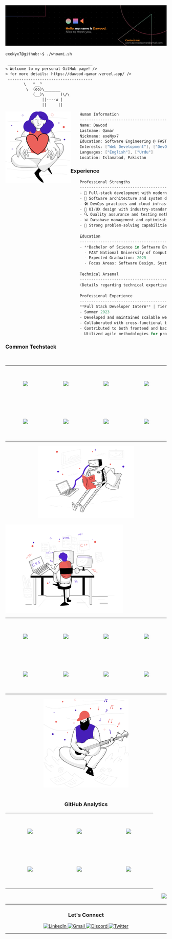 <div align="center">
  <img src="./resources/Banner.png" alt="Header" />
</div>




```console
exeNyx7@github:~$ ./whoami.sh
```
```
 _____________________________________
< Welcome to my personal GitHub page! />
< for more details: https://dawood-qamar.vercel.app/ />
 ------------------------------------- 
        \   ^__^
         \  (oo)\_______
            (__)\       )\/\
                ||----w |
                ||     ||
```
<img align="left" src="./resources/svg/givingback.svg" height="222px"/>

```csharp
    Human Information
    ------------------------------------------
    Name: Dawood
    Lastname: Qamar
    Nickname: exeNyx7
    Education: Software Engineering @ FAST-NUCES
    Interests: ["Web Development"], ["DevOps"], ["System Design"], ["AI/ML"]
    Languages: ["English"], ["Urdu"]
    Location: Islamabad, Pakistan
```





### Experience

```csharp
    Professional Strengths
    ------------------------------------------
    - 🚀 Full-stack development with modern technologies
    - 🔧 Software architecture and system design
    - 🛠️ DevOps practices and cloud infrastructure
    - 🎨 UI/UX design with industry-standard tools
    - 🔍 Quality assurance and testing methodologies
    - 📊 Database management and optimization
    - 🎯 Strong problem-solving capabilities

    Education
    ------------------------------------------
    - **Bachelor of Science in Software Engineering**
      - FAST National University of Computer and Emerging Sciences, Islamabad
      - Expected Graduation: 2025
      - Focus Areas: Software Design, Systems Architecture, Cloud Computing

    Technical Arsenal
    ------------------------------------------
    (Details regarding technical expertise)

    Professional Experience
    ------------------------------------------
    **Full Stack Developer Intern** | Tier5 Solutions
    - Summer 2023
    - Developed and maintained scalable web applications using modern JavaScript frameworks
    - Collaborated with cross-functional teams to implement robust solutions
    - Contributed to both frontend and backend development lifecycles
    - Utilized agile methodologies for project delivery

```

### Common Techstack
<br>

<div align="center">
    <table align="left">
        <tr>
            <td align="center" width="140" height="112.43">
                <img src="https://cdn.jsdelivr.net/gh/devicons/devicon/icons/javascript/javascript-original.svg" width="65px"/>
                <br />
            </td>
            <td align="center" width="140" height="112.43">
                <img src="https://cdn.jsdelivr.net/gh/devicons/devicon/icons/typescript/typescript-original.svg" width="65px"/>
                <br />
            </td>
            <td align="center" width="140" height="112.43">
                <img src="https://cdn.jsdelivr.net/gh/devicons/devicon/icons/html5/html5-original.svg" width="65px"/>
                <br />
            </td>
            <td align="center" width="140" height="112.43">
                <img src="https://cdn.jsdelivr.net/gh/devicons/devicon/icons/css3/css3-original.svg" width="65px"/>
                <br />
            </td>
        </tr>
        <tr>
            <td align="center" width="140" height="112.43">
                <img src="https://cdn.jsdelivr.net/gh/devicons/devicon/icons/c/c-original.svg" width="65px"/>
                <br />
            </td>
            <td align="center" width="140" height="112.43">
                <img src="https://cdn.jsdelivr.net/gh/devicons/devicon/icons/cplusplus/cplusplus-original.svg" width="65px"/>
                <br />
            </td>
            <td align="center" width="140" height="112.43">
                <img src="https://cdn.jsdelivr.net/gh/devicons/devicon/icons/csharp/csharp-original.svg" width="65px"/>
                <br />
            </td>
           <td align="center" width="140" height="112.43">
               <img src="https://cdn.jsdelivr.net/gh/devicons/devicon/icons/java/java-original.svg" width="65px"/>
               <br />
           </td>
        </tr>
    </table>
    <img src="./resources/svg/artificialintelligence.svg" height="225px"/>
</div>

<br>


<img align="left" src="./resources/svg/webdevelopment.svg" height="277px"/>
<be>
<div align="center" </div>
<div align="center">
    <table align="right">
        <tr>
            <td align="center" width="140" height="112.43">
                <img src="https://cdn.jsdelivr.net/gh/devicons/devicon/icons/nodejs/nodejs-original.svg" width="65px"/>
                <br />
            </td>
            <td align="center" width="140" height="112.43">
                <img src="https://cdn.jsdelivr.net/gh/devicons/devicon/icons/nextjs/nextjs-original.svg" width="65px"/>
                <br />
            </td>
            <td align="center" width="140" height="112.43">
                <img src="https://cdn.jsdelivr.net/gh/devicons/devicon/icons/nestjs/nestjs-original.svg" width="65px"/>
                <br />
            </td>
            <td align="center" width="140" height="112.43">
                <img src="https://cdn.jsdelivr.net/gh/devicons/devicon/icons/express/express-original.svg" width="65px"/>
                <br />
            </td>
        </tr>
        <tr>
            <td align="center" width="140" height="112.43">
                <img src="https://cdn.jsdelivr.net/gh/devicons/devicon/icons/materialui/materialui-original.svg" width="65px"/>
                <br />
            </td>
            <td align="center" width="140" height="112.43">
                <img src="https://cdn.jsdelivr.net/gh/devicons/devicon/icons/react/react-original.svg" width="65px"/>
                <br />
            </td>
            <td align="center" width="140" height="112.43">
                <img src="https://cdn.jsdelivr.net/gh/devicons/devicon/icons/spring/spring-original.svg" width="65px"/>
                <br />
            </td>
            <td align="center" width="140" height="112.43">
              <img src="https://cdn.jsdelivr.net/gh/devicons/devicon/icons/dot-net/dot-net-original.svg" width="65px"/>
              <br />
            </td>
        </tr>
    </table>
    <img src="./resources/svg/inspiration.svg" height="277px"/>
</div>
<br>


### GitHub Analytics

<div align="center">
    <table align="center">
        <tr>
            <td align="center" width="120" height="105.43">
                <img src="https://cdn.simpleicons.org/ubuntu/E95420" width="50px"/>
                <br />
            </td>
            <td align="center" width="140" height="112.43">
                <img src="https://cdn.jsdelivr.net/gh/devicons/devicon/icons/vscode/vscode-original.svg" width="50px"/>
                <br />
            </td>
            <td align="center" width="140" height="112.43">
                <img src="https://cdn.jsdelivr.net/gh/devicons/devicon/icons/visualstudio/visualstudio-plain.svg" width="50px"/>
                <br />
            </td>
        </tr>
        <tr>
            <td align="center" width="140" height="112.43">
                <img src="https://cdn.jsdelivr.net/gh/devicons/devicon/icons/figma/figma-original.svg" width="50px"/>
                <br />
            </td>
            <td align="center" width="140" height="112.43">
                <img src="https://cdn.jsdelivr.net/gh/devicons/devicon/icons/git/git-original.svg" width="50px"/>
                <br />
            </td>
            <td align="center" width="140" height="112.43">
                <img src="https://cdn.jsdelivr.net/gh/devicons/devicon/icons/mongodb/mongodb-original.svg" width="50px"/>
                <br />
            </td>
        </tr>
    </table>



  <div align="right">
        <img src="https://github-profile-summary-cards.vercel.app/api/cards/profile-details?username=exeNyx7&theme=nord_dark" />
    </div>
</div>

---

### Let's Connect

<div align="center">
    <a href="https://www.linkedin.com/in/dawood-qamar/" target="_blank">
        <img src="https://img.shields.io/badge/LinkedIn-0077B5?style=for-the-badge&logo=linkedin&logoColor=white" alt="LinkedIn" />
    </a>
    <a href="mailto:work.dawoodqamar@gmail.com">
        <img src="https://img.shields.io/badge/Gmail-D14836?style=for-the-badge&logo=gmail&logoColor=white" alt="Gmail" />
    </a>
    <a href="https://discordapp.com/users/432108089106235392" target="_blank">
        <img src="https://img.shields.io/badge/Discord-7289DA?style=for-the-badge&logo=discord&logoColor=white" alt="Discord" />
    </a>
    <a href="https://twitter.com/dawood_qamar" target="_blank">
        <img src="https://img.shields.io/badge/Twitter-1DA1F2?style=for-the-badge&logo=twitter&logoColor=white" alt="Twitter" />
    </a>
</div>

---

